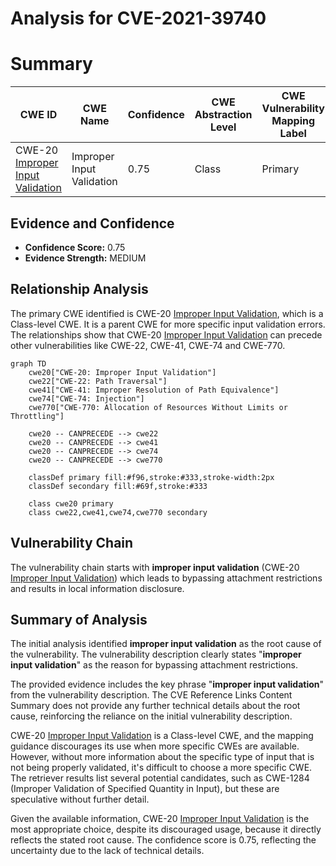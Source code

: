 # Analysis for CVE-2021-39740

# Summary
| CWE ID | CWE Name | Confidence | CWE Abstraction Level | CWE Vulnerability Mapping Label | CWE-Vulnerability Mapping Notes |
|---|---|---|---|---|---|
| CWE-20 [Improper Input Validation](https://cwe.mitre.org/data/definitions/20.html) | Improper Input Validation | 0.75 | Class | Primary | Discouraged |

## Evidence and Confidence

*   **Confidence Score:** 0.75
*   **Evidence Strength:** MEDIUM

## Relationship Analysis
The primary CWE identified is CWE-20 [Improper Input Validation](https://cwe.mitre.org/data/definitions/20.html), which is a Class-level CWE. It is a parent CWE for more specific input validation errors. The relationships show that CWE-20 [Improper Input Validation](https://cwe.mitre.org/data/definitions/20.html) can precede other vulnerabilities like CWE-22, CWE-41, CWE-74 and CWE-770.

```mermaid
graph TD
    cwe20["CWE-20: Improper Input Validation"]
    cwe22["CWE-22: Path Traversal"]
    cwe41["CWE-41: Improper Resolution of Path Equivalence"]
    cwe74["CWE-74: Injection"]
    cwe770["CWE-770: Allocation of Resources Without Limits or Throttling"]

    cwe20 -- CANPRECEDE --> cwe22
    cwe20 -- CANPRECEDE --> cwe41
    cwe20 -- CANPRECEDE --> cwe74
    cwe20 -- CANPRECEDE --> cwe770
    
    classDef primary fill:#f96,stroke:#333,stroke-width:2px
    classDef secondary fill:#69f,stroke:#333
    
    class cwe20 primary
    class cwe22,cwe41,cwe74,cwe770 secondary
```

## Vulnerability Chain
The vulnerability chain starts with **improper input validation** (CWE-20 [Improper Input Validation](https://cwe.mitre.org/data/definitions/20.html)) which leads to bypassing attachment restrictions and results in local information disclosure.

## Summary of Analysis
The initial analysis identified **improper input validation** as the root cause of the vulnerability. The vulnerability description clearly states "**improper input validation**" as the reason for bypassing attachment restrictions.

The provided evidence includes the key phrase "**improper input validation**" from the vulnerability description. The CVE Reference Links Content Summary does not provide any further technical details about the root cause, reinforcing the reliance on the initial vulnerability description.

CWE-20 [Improper Input Validation](https://cwe.mitre.org/data/definitions/20.html) is a Class-level CWE, and the mapping guidance discourages its use when more specific CWEs are available. However, without more information about the specific type of input that is not being properly validated, it's difficult to choose a more specific CWE. The retriever results list several potential candidates, such as CWE-1284 (Improper Validation of Specified Quantity in Input), but these are speculative without further detail.

Given the available information, CWE-20 [Improper Input Validation](https://cwe.mitre.org/data/definitions/20.html) is the most appropriate choice, despite its discouraged usage, because it directly reflects the stated root cause. The confidence score is 0.75, reflecting the uncertainty due to the lack of technical details.